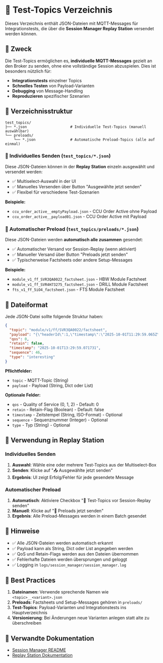 # 🧪 Test-Topics Verzeichnis

Dieses Verzeichnis enthält JSON-Dateien mit MQTT-Messages für Integrationstests, die über die **Session Manager Replay Station** versendet werden können.

## 🎯 Zweck

Die Test-Topics ermöglichen es, **individuelle MQTT-Messages** gezielt an den Broker zu senden, ohne eine vollständige Session abzuspielen. Dies ist besonders nützlich für:

- **Integrationstests** einzelner Topics
- **Schnelles Testen** von Payload-Varianten
- **Debugging** von Message-Handling
- **Reproduzieren** spezifischer Szenarien

## 📁 Verzeichnisstruktur

```
test_topics/
├── *.json                    # Individuelle Test-Topics (manuell auswählbar)
└── preloads/
    └── *.json                # Automatische Preload-Topics (alle auf einmal)
```

### 🎯 Individuelles Senden (`test_topics/*.json`)

Diese JSON-Dateien können in der **Replay Station** einzeln ausgewählt und versendet werden:

- ✅ Multiselect-Auswahl in der UI
- ✅ Manuelles Versenden über Button "Ausgewählte jetzt senden"
- ✅ Flexibel für verschiedene Test-Szenarien

**Beispiele:**
- `ccu_order_active__emptyPayload.json` - CCU Order Active ohne Payload
- `ccu_order_active__payload01.json` - CCU Order Active mit Payload

### 🚀 Automatischer Preload (`test_topics/preloads/*.json`)

Diese JSON-Dateien werden **automatisch alle zusammen** gesendet:

- ✅ Automatischer Versand vor Session-Replay (wenn aktiviert)
- ✅ Manueller Versand über Button "Preloads jetzt senden"
- ✅ Typischerweise Factsheets oder andere Setup-Messages

**Beispiele:**
- `module_v1_ff_SVR3QA0022_factsheet.json` - HBW Module Factsheet
- `module_v1_ff_SVR4H73275_factsheet.json` - DRILL Module Factsheet
- `fts_v1_ff_5iO4_factsheet.json` - FTS Module Factsheet

## 📄 Dateiformat

Jede JSON-Datei sollte folgende Struktur haben:

```json
{
  "topic": "module/v1/ff/SVR3QA0022/factsheet",
  "payload": "{\"headerId\":1,\"timestamp\":\"2025-10-01T11:29:59.065Z\",\"version\":\"1.3.0\",...}",
  "qos": 0,
  "retain": false,
  "timestamp": "2025-10-01T13:29:59.071731",
  "sequence": 46,
  "type": "interesting"
}
```

**Pflichtfelder:**
- `topic` - MQTT-Topic (String)
- `payload` - Payload (String, Dict oder List)

**Optionale Felder:**
- `qos` - Quality of Service (0, 1, 2) - Default: 0
- `retain` - Retain-Flag (Boolean) - Default: false
- `timestamp` - Zeitstempel (String, ISO-Format) - Optional
- `sequence` - Sequenznummer (Integer) - Optional
- `type` - Typ (String) - Optional

## 🔧 Verwendung in Replay Station

### Individuelles Senden

1. **Auswahl**: Wähle eine oder mehrere Test-Topics aus der Multiselect-Box
2. **Senden**: Klicke auf "📤 Ausgewählte jetzt senden"
3. **Ergebnis**: UI zeigt Erfolg/Fehler für jede gesendete Message

### Automatischer Preload

1. **Automatisch**: Aktiviere Checkbox "🚀 Test-Topics vor Session-Replay senden"
2. **Manuell**: Klicke auf "🚀 Preloads jetzt senden"
3. **Ergebnis**: Alle Preload-Messages werden in einem Batch gesendet

## 📝 Hinweise

- ✅ Alle JSON-Dateien werden automatisch erkannt
- ✅ Payload kann als String, Dict oder List angegeben werden
- ✅ QoS und Retain-Flags werden aus den Dateien übernommen
- ✅ Fehlerhafte Dateien werden übersprungen und geloggt
- ✅ Logging in `logs/session_manager/session_manager.log`

## 🚀 Best Practices

1. **Dateinamen**: Verwende sprechende Namen wie `<topic>__<variant>.json`
2. **Preloads**: Factsheets und Setup-Messages gehören in `preloads/`
3. **Test-Topics**: Payload-Varianten und Integrationstests ins Hauptverzeichnis
4. **Versionierung**: Bei Änderungen neue Varianten anlegen statt alte zu überschreiben

## 🔗 Verwandte Dokumentation

- [Session Manager README](../sessions/README.md)
- [Replay Station Dokumentation](../../../docs/04-howto/helper_apps/replay-station.md)



